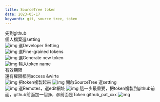 ```yaml
---
title: SourceTree token
date: 2023-05-17
keywords: git, source tree, token
---
```

先到github  
個人檔案選setting  
![img]({{site.imgurl}}/git/source_tree_token1.png)
選Developer Setting  
![img]({{site.imgurl}}/git/source_tree_token2.png)
選Fine-grained tokens  
![img]({{site.imgurl}}/git/source_tree_token3.png)
選Generate new token  
![img]({{site.imgurl}}/git/source_tree_token4.png)
輸入token name  
有效期限  
還有權限都開access &wirte  
![img]({{site.imgurl}}/git/source_tree_token5.png)
把token複製起來 
![img]({{site.imgurl}}/git/source_tree_token6.png)
開啟SourceTree 選setting  
![img]({{site.imgurl}}/git/source_tree_token7.png)
選Remotes，選edit網址
![img]({{site.imgurl}}/git/source_tree_token8.png)
這一步最重要，把token複製到github前面，github前面加一個@，@前面是Token
github_pat_xxx
![img]({{site.imgurl}}/git/source_tree_token9.png)